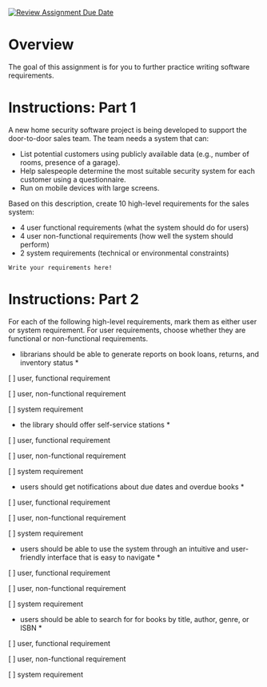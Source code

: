 [![Review Assignment Due Date](https://classroom.github.com/assets/deadline-readme-button-22041afd0340ce965d47ae6ef1cefeee28c7c493a6346c4f15d667ab976d596c.svg)](https://classroom.github.com/a/pLwGwWov)
# Overview 

The goal of this assignment is for you to further practice writing software requirements. 

# Instructions: Part 1 

A new home security software project is being developed to support the door-to-door sales team. The team needs a system that can:

* List potential customers using publicly available data (e.g., number of rooms, presence of a garage).
* Help salespeople determine the most suitable security system for each customer using a questionnaire.
* Run on mobile devices with large screens.

Based on this description, create 10 high-level requirements for the sales system:

* 4 user functional requirements (what the system should do for users)
* 4 user non-functional requirements (how well the system should perform)
* 2 system requirements (technical or environmental constraints)

```
Write your requirements here!
```

# Instructions: Part 2

For each of the following high-level requirements, mark them as either user or system requirement. For user requirements, choose whether they are functional or non-functional requirements.

* librarians should be able to generate reports on book loans, returns, and inventory status *

[ ] user, functional requirement

[ ] user, non-functional requirement

[ ] system requirement

* the library should offer self-service stations *

[ ] user, functional requirement

[ ] user, non-functional requirement

[ ] system requirement

* users should get notifications about due dates and overdue books *

[ ] user, functional requirement

[ ] user, non-functional requirement

[ ] system requirement

* users should be able to use the system through an intuitive and user-friendly interface that is easy to navigate *

[ ] user, functional requirement

[ ] user, non-functional requirement

[ ] system requirement

* users should be able to search for for books by title, author, genre, or ISBN *

[ ] user, functional requirement

[ ] user, non-functional requirement

[ ] system requirement

